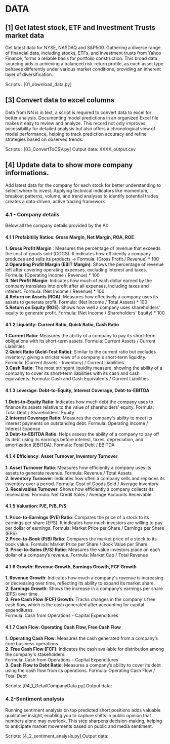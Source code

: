 # DATA

## [1] Get latest stock, ETF and Investment Trusts market data
Get latest data for NYSE, NASDAQ and S&P500. Gathering a diverse range of financial data, including stocks, ETFs, and investment trusts from Yahoo Finance, forms a reliable basis for portfolio construction. This broad data sourcing aids in achieving a balanced risk-return profile, as each asset type behaves differently under various market conditions, providing an inherent layer of diversification.

Scripts : [01_download_data.py]


## [3] Convert data to excel columns 
Data from NN is in text, a script is required to convert data to excel for better analysis. Documenting model predictions in an organized Excel file makes it easy to review and analyze. This record not only improves accessibility for detailed analysis but also offers a chronological view of model performance, helping to track prediction accuracy and refine strategies based on observed trends.

Scripts : [03_ConvertToCSV.py]
Output data: XXXX_output.csv


## [4] Update data to show more company informations. 
Add latest data for the company for each stock for better understanding to select where to invest. Applying technical indicators like momentum, breakout patterns, volume, and trend analyses to identify potential trades creates a data-driven, active trading framework


### 4.1 - Company details 

Below all the company details provided by the AI:

#### 4.1.1 Profabitiliy Ratios: Gross Margin, Net Margin, ROA, ROE<br>
**1. Gross Profit Margin** : Measures the percentage of revenue that exceeds the cost of goods sold (COGS). It indicates how efficiently a company produces and sells its products -> Formula: (Gross Profit / Revenue) * 100 <br>
**2.Operating Profit Margin (EBIT Margin)**: Shows the percentage of revenue left after covering operating expenses, excluding interest and taxes.
Formula: (Operating Income / Revenue) * 100 <br>
**3. Net Profit Margin**: Indicates how much of each dollar earned by the company translates into profit after all expenses, including taxes and interest.
Formula: (Net Income / Revenue) * 100 <br>
**4.Return on Assets (ROA)**: Measures how effectively a company uses its assets to generate profit.
Formula: (Net Income / Total Assets) * 100 <br>
**5.Return on Equity (ROE)**: Shows how well a company uses shareholders' equity to generate profit.
Formula: (Net Income / Shareholders' Equity) * 100 <br>

#### 4.1.2 Liquidity: Current Ratio, Quick Ratio, Cash Ratio <br>
**1.Current Ratio**: Measures the ability of a company to pay its short-term obligations with its short-term assets.
Formula: Current Assets / Current Liabilities <br>
**2.Quick Ratio (Acid-Test Ratio)**: Similar to the current ratio but excludes inventory, giving a stricter view of a company's short-term liquidity.
Formula: (Current Assets - Inventory) / Current Liabilities <br>
**3.Cash Ratio**: The most stringent liquidity measure, showing the ability of a company to cover its short-term liabilities with its cash and cash equivalents.
Formula: Cash and Cash Equivalents / Current Liabilities <br>

#### 4.1.3 Leverage: Debt-to-Equity, Interest Coverage, Debt-to-EBITDA <br>
**1.Debt-to-Equity Ratio**: Indicates how much debt the company uses to finance its assets relative to the value of shareholders' equity.
Formula: Total Debt / Shareholders' Equity <br>
**2.Interest Coverage Ratio**: Measures the company's ability to meet its interest payments on outstanding debt.
Formula: Operating Income / Interest Expense <br>
**3.Debt-to-EBITDA Ratio**: Helps assess the ability of a company to pay off its debt using its earnings before interest, taxes, depreciation, and amortization (EBITDA).
Formula: Total Debt / EBITDA <br>

#### 4.1.4 Efficiency: Asset Turnover, Inventory Turnover <br> 
**1. Asset Turnover Ratio**: Measures how efficiently a company uses its assets to generate revenue.
Formula: Revenue / Total Assets <br>
**2. Inventory Turnover**: Indicates how often a company sells and replaces its inventory over a period.
Formula: Cost of Goods Sold / Average Inventory <br>
**3. Receivables Turnover**: Shows how efficiently a company collects its receivables.
Formula: Net Credit Sales / Average Accounts Receivable <br>

#### 4.1.5 Valuation: P/E, P/B, P/S <br>
**1. Price-to-Earnings (P/E) Ratio**: Compares the price of a stock to its earnings per share (EPS). It indicates how much investors are willing to pay per dollar of earnings. 
Formula: Market Price per Share / Earnings per Share (EPS) <br>
**2.Price-to-Book (P/B) Ratio**: Compares the market price of a stock to its book value.
Formula: Market Price per Share / Book Value per Share <br>
**3. Price-to-Sales (P/S) Ratio**: Measures the value investors place on each dollar of a company’s revenue.
Formula: Market Cap / Total Revenue <br>

#### 4.1.6 Growth: Revenue Growth, Earnings Growth, FCF Growth <br>
**1. Revenue Growth**: Indicates how much a company's revenue is increasing or decreasing over time, reflecting its ability to expand its market share. <br>
**2. Earnings Growth**: Shows the increase in a company’s earnings per share (EPS) over time. <br>
**3. Free Cash Flow (FCF) Growth**: Tracks changes in the company's free cash flow, which is the cash generated after accounting for capital expenditures. <br>
Formula: Cash from Operations - Capital Expenditures <br>

#### 4.1.7 Cash Flow: Operating Cash Flow, Free Cash Flow
**1. Operating Cash Flow**: Measures the cash generated from a company’s core business operations. <br>
**2. Free Cash Flow (FCF)**: Indicates the cash available for distribution among the company's stakeholders. <br>
Formula: Cash from Operations - Capital Expenditures <br>
**3. Cash Flow to Debt Ratio**: Measures a company’s ability to cover its debt using the cash flow from its operations.
Formula: Operating Cash Flow / Total Debt <br>

Scripts: [04_1_DetailCompanyData.py]
Output data: 

### 4.2-Sentiment analysis 
Running sentiment analysis on top predicted short positions adds valuable qualitative insight, enabling you to capture shifts in public opinion that numbers alone may overlook. This step sharpens decision-making, helping to anticipate market movements based on public and media sentiment.

Scripts: [4_2_sentiment_analysis.py]
Output data: 

